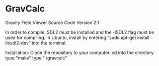 # GravCalc
Gravity Field Viewer Source Code Version 2.1

In order to compile, SDL2 must be installed and the -lSDL2 flag must be used for compiling.
In Ubuntu, install by entering "sudo apt-get install libsdl2-dev" into the terminal.

Installation:
Clone the repository to your computer.
cd into the directory
type "make"
type "./gravcalc"
